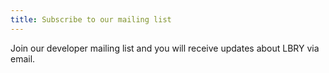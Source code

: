 ```yaml
---
title: Subscribe to our mailing list
---
```


Join our developer mailing list and you will receive updates about LBRY via email.

<EmailSubscribeLarge/>
